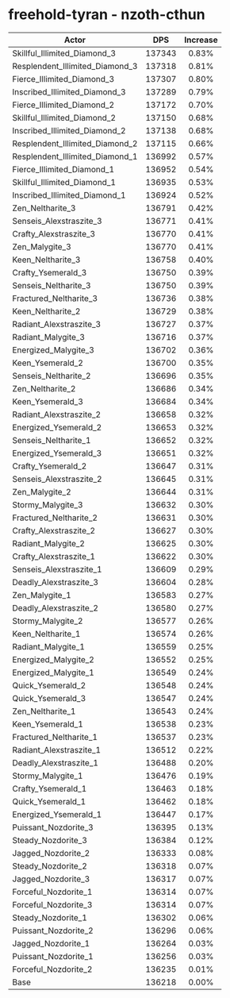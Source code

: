 # freehold-tyran - nzoth-cthun
| Actor | DPS | Increase |
|---|:---:|:---:|
|Skillful_Illimited_Diamond_3|137343|0.83%|
|Resplendent_Illimited_Diamond_3|137318|0.81%|
|Fierce_Illimited_Diamond_3|137307|0.80%|
|Inscribed_Illimited_Diamond_3|137289|0.79%|
|Fierce_Illimited_Diamond_2|137172|0.70%|
|Skillful_Illimited_Diamond_2|137150|0.68%|
|Inscribed_Illimited_Diamond_2|137138|0.68%|
|Resplendent_Illimited_Diamond_2|137115|0.66%|
|Resplendent_Illimited_Diamond_1|136992|0.57%|
|Fierce_Illimited_Diamond_1|136952|0.54%|
|Skillful_Illimited_Diamond_1|136935|0.53%|
|Inscribed_Illimited_Diamond_1|136924|0.52%|
|Zen_Neltharite_3|136791|0.42%|
|Senseis_Alexstraszite_3|136771|0.41%|
|Crafty_Alexstraszite_3|136770|0.41%|
|Zen_Malygite_3|136770|0.41%|
|Keen_Neltharite_3|136758|0.40%|
|Crafty_Ysemerald_3|136750|0.39%|
|Senseis_Neltharite_3|136750|0.39%|
|Fractured_Neltharite_3|136736|0.38%|
|Keen_Neltharite_2|136729|0.38%|
|Radiant_Alexstraszite_3|136727|0.37%|
|Radiant_Malygite_3|136716|0.37%|
|Energized_Malygite_3|136702|0.36%|
|Keen_Ysemerald_2|136700|0.35%|
|Senseis_Neltharite_2|136696|0.35%|
|Zen_Neltharite_2|136686|0.34%|
|Keen_Ysemerald_3|136684|0.34%|
|Radiant_Alexstraszite_2|136658|0.32%|
|Energized_Ysemerald_2|136653|0.32%|
|Senseis_Neltharite_1|136652|0.32%|
|Energized_Ysemerald_3|136651|0.32%|
|Crafty_Ysemerald_2|136647|0.31%|
|Senseis_Alexstraszite_2|136645|0.31%|
|Zen_Malygite_2|136644|0.31%|
|Stormy_Malygite_3|136632|0.30%|
|Fractured_Neltharite_2|136631|0.30%|
|Crafty_Alexstraszite_2|136627|0.30%|
|Radiant_Malygite_2|136625|0.30%|
|Crafty_Alexstraszite_1|136622|0.30%|
|Senseis_Alexstraszite_1|136609|0.29%|
|Deadly_Alexstraszite_3|136604|0.28%|
|Zen_Malygite_1|136583|0.27%|
|Deadly_Alexstraszite_2|136580|0.27%|
|Stormy_Malygite_2|136577|0.26%|
|Keen_Neltharite_1|136574|0.26%|
|Radiant_Malygite_1|136559|0.25%|
|Energized_Malygite_2|136552|0.25%|
|Energized_Malygite_1|136549|0.24%|
|Quick_Ysemerald_2|136548|0.24%|
|Quick_Ysemerald_3|136547|0.24%|
|Zen_Neltharite_1|136543|0.24%|
|Keen_Ysemerald_1|136538|0.23%|
|Fractured_Neltharite_1|136537|0.23%|
|Radiant_Alexstraszite_1|136512|0.22%|
|Deadly_Alexstraszite_1|136488|0.20%|
|Stormy_Malygite_1|136476|0.19%|
|Crafty_Ysemerald_1|136463|0.18%|
|Quick_Ysemerald_1|136462|0.18%|
|Energized_Ysemerald_1|136447|0.17%|
|Puissant_Nozdorite_3|136395|0.13%|
|Steady_Nozdorite_3|136384|0.12%|
|Jagged_Nozdorite_2|136333|0.08%|
|Steady_Nozdorite_2|136318|0.07%|
|Jagged_Nozdorite_3|136317|0.07%|
|Forceful_Nozdorite_1|136314|0.07%|
|Forceful_Nozdorite_3|136314|0.07%|
|Steady_Nozdorite_1|136302|0.06%|
|Puissant_Nozdorite_2|136296|0.06%|
|Jagged_Nozdorite_1|136264|0.03%|
|Puissant_Nozdorite_1|136256|0.03%|
|Forceful_Nozdorite_2|136235|0.01%|
|Base|136218|0.00%|
